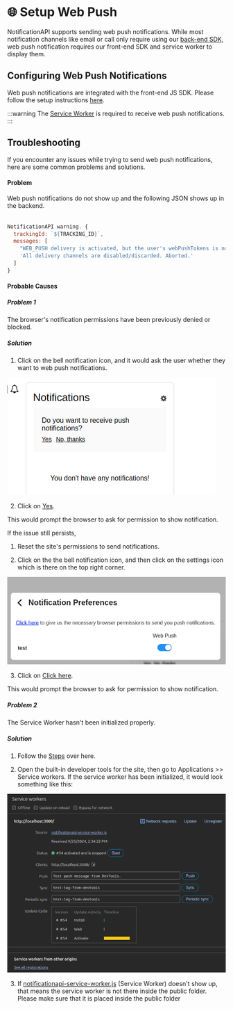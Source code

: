 # 🌐 Setup Web Push

NotificationAPI supports sending web push notifications. While most notification channels like email or call only require using our [back-end SDK](../quick-start/send-a-notification), web push notification requires our front-end SDK and service worker to display them.

## Configuring Web Push Notifications

Web push notifications are integrated with the front-end JS SDK. Please follow the setup instructions [here](../reference/js-client#setup).

:::warning
The [Service Worker](../reference/js-client.md#service-worker-setup) is required to receive web push notifications.
:::

## Troubleshooting

If you encounter any issues while trying to send web push notifications, here are some common problems and solutions.

#### Problem

Web push notifications do not show up and the following JSON shows up in the backend.

```JavaScript

NotificationAPI warning. {
  trackingId: `${TRACKING_ID}`,
  messages: [
    "WEB_PUSH delivery is activated, but the user's webPushTokens is not provided. Discarding WEB_PUSH.",
    'All delivery channels are disabled/discarded. Aborted.'
  ]
}

```

#### Probable Causes

##### Problem 1

The browser's notification permissions have been previously denied or blocked.

##### Solution

1. Click on the bell notification icon, and it would ask the user whether they want to web push notifications.

![notification icon](image.png)

2. Click on <u>Yes</u>.

This would prompt the browser to ask for permission to show notification.

If the issue still persists,

1. Reset the site's permissions to send notifications.

2. Click on the the bell notification icon, and then click on the settings icon which is there on the top right corner.

![notification preferences](image-1.png)

3. Click on <u>Click here</u>.

This would prompt the browser to ask for permission to show notification.

##### Problem 2

The Service Worker hasn't been initialized properly.

##### Solution

1. Follow the [Steps](../reference/js-client.md#service-worker-setup) over here.

2. Open the built-in developer tools for the site, then go to Applications >> Service workers. If the service worker has been initialized, it would look something like this:

![dev tools](image-2.png)

3. If <u>notificationapi-service-worker.js</u> (Service Worker) doesn't show up, that means the service worker is not there inside the public folder. Please make sure that it is placed inside the public folder
